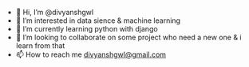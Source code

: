 - 👋 Hi, I’m @divyanshgwl
- 👀 I’m interested in data sience & machine learning
- 🌱 I’m currently learning python with django
- 💞️ I’m looking to collaborate on some project who need a new one & i learn from that 
- 📫 How to reach me divyanshgwl@gmail.com

<!---
divyanshgwl/divyanshgwl is a ✨ special ✨ repository because its `README.md` (this file) appears on your GitHub profile.
You can click the Preview link to take a look at your changes.
--->
